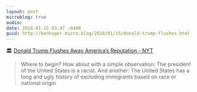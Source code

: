 ```yaml
---
layout: post
microblog: true
audio: 
date: 2018-01-15 03:47 -0400
guid: http://benhager.micro.blog/2018/01/15/donald-trump-flushes.html
---
```

🏛 [Donald Trump Flushes Away America’s Reputation - NYT](https://www.nytimes.com/2018/01/12/opinion/donald-trump-flushes-away-americas-reputation.html)

> Where to begin? How about with a simple observation: The president of the United States is a racist. And another: The United States has a long and ugly history of excluding immigrants based on race or national origin
